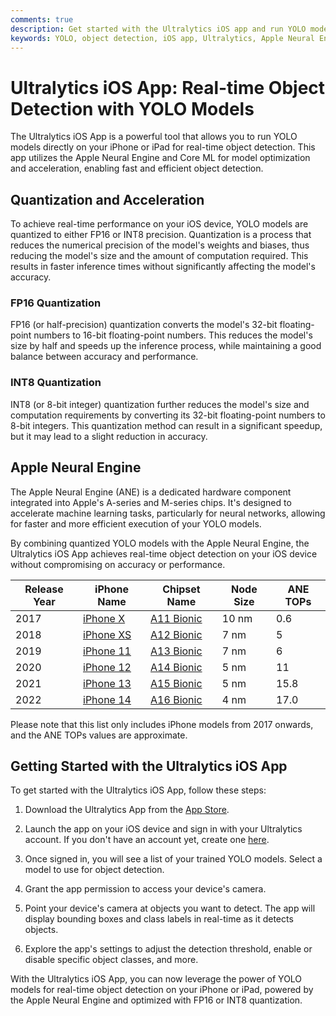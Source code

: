 ```yaml
---
comments: true
description: Get started with the Ultralytics iOS app and run YOLO models in real-time for object detection on your iPhone or iPad with the Apple Neural Engine.
keywords: YOLO, object detection, iOS app, Ultralytics, Apple Neural Engine, quantization, FP16, INT8, Core ML, machine learning
---
```


# Ultralytics iOS App: Real-time Object Detection with YOLO Models

The Ultralytics iOS App is a powerful tool that allows you to run YOLO models directly on your iPhone or iPad for
real-time object detection. This app utilizes the Apple Neural Engine and Core ML for model optimization and
acceleration, enabling fast and efficient object detection.

## Quantization and Acceleration

To achieve real-time performance on your iOS device, YOLO models are quantized to either FP16 or INT8 precision.
Quantization is a process that reduces the numerical precision of the model's weights and biases, thus reducing the
model's size and the amount of computation required. This results in faster inference times without significantly
affecting the model's accuracy.

### FP16 Quantization

FP16 (or half-precision) quantization converts the model's 32-bit floating-point numbers to 16-bit floating-point
numbers. This reduces the model's size by half and speeds up the inference process, while maintaining a good balance
between accuracy and performance.

### INT8 Quantization

INT8 (or 8-bit integer) quantization further reduces the model's size and computation requirements by converting its
32-bit floating-point numbers to 8-bit integers. This quantization method can result in a significant speedup, but it
may lead to a slight reduction in accuracy.

## Apple Neural Engine

The Apple Neural Engine (ANE) is a dedicated hardware component integrated into Apple's A-series and M-series chips.
It's designed to accelerate machine learning tasks, particularly for neural networks, allowing for faster and more
efficient execution of your YOLO models.

By combining quantized YOLO models with the Apple Neural Engine, the Ultralytics iOS App achieves real-time object
detection on your iOS device without compromising on accuracy or performance.

| Release Year | iPhone Name                                          | Chipset Name                                          | Node Size | ANE TOPs |
|--------------|------------------------------------------------------|-------------------------------------------------------|-----------|----------|
| 2017         | [iPhone X](https://en.wikipedia.org/wiki/IPhone_X)   | [A11 Bionic](https://en.wikipedia.org/wiki/Apple_A11) | 10 nm     | 0.6      |
| 2018         | [iPhone XS](https://en.wikipedia.org/wiki/IPhone_XS) | [A12 Bionic](https://en.wikipedia.org/wiki/Apple_A12) | 7 nm      | 5        |
| 2019         | [iPhone 11](https://en.wikipedia.org/wiki/IPhone_11) | [A13 Bionic](https://en.wikipedia.org/wiki/Apple_A13) | 7 nm      | 6        |
| 2020         | [iPhone 12](https://en.wikipedia.org/wiki/IPhone_12) | [A14 Bionic](https://en.wikipedia.org/wiki/Apple_A14) | 5 nm      | 11       |
| 2021         | [iPhone 13](https://en.wikipedia.org/wiki/IPhone_13) | [A15 Bionic](https://en.wikipedia.org/wiki/Apple_A15) | 5 nm      | 15.8     |
| 2022         | [iPhone 14](https://en.wikipedia.org/wiki/IPhone_14) | [A16 Bionic](https://en.wikipedia.org/wiki/Apple_A16) | 4 nm      | 17.0     |

Please note that this list only includes iPhone models from 2017 onwards, and the ANE TOPs values are approximate.

## Getting Started with the Ultralytics iOS App

To get started with the Ultralytics iOS App, follow these steps:

1. Download the Ultralytics App from the [App Store](https://apps.apple.com/xk/app/ultralytics/id1583935240).

2. Launch the app on your iOS device and sign in with your Ultralytics account. If you don't have an account yet, create
   one [here](https://hub.ultralytics.com/).

3. Once signed in, you will see a list of your trained YOLO models. Select a model to use for object detection.

4. Grant the app permission to access your device's camera.

5. Point your device's camera at objects you want to detect. The app will display bounding boxes and class labels in
   real-time as it detects objects.

6. Explore the app's settings to adjust the detection threshold, enable or disable specific object classes, and more.

With the Ultralytics iOS App, you can now leverage the power of YOLO models for real-time object detection on your
iPhone or iPad, powered by the Apple Neural Engine and optimized with FP16 or INT8 quantization.